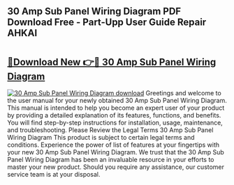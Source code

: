 ## 30 Amp Sub Panel Wiring Diagram PDF Download Free - Part-Upp User Guide Repair AHKAI

# <h2><a href="http://dfnylo0.blite.top/?on=30+Amp+Sub+Panel+Wiring+Diagram">🔗Download New 👉🔴 30 Amp Sub Panel Wiring Diagram</a></h2>

[![30 Amp Sub Panel Wiring Diagram download](https://i.imgur.com/lujVjoI.png)](http://dfnylo0.blite.top/?on=30+Amp+Sub+Panel+Wiring+Diagram)
Greetings and welcome to the user manual for your newly obtained 30 Amp Sub Panel Wiring Diagram. This manual is intended to help you become an expert user of your product by providing a detailed explanation of its features, functions, and benefits. You will find step-by-step instructions for installation, usage, maintenance, and troubleshooting. Please Review the Legal Terms 30 Amp Sub Panel Wiring Diagram This product is subject to certain legal terms and conditions. Experience the power of list of features at your fingertips with your new 30 Amp Sub Panel Wiring Diagram. We trust that the 30 Amp Sub Panel Wiring Diagram has been an invaluable resource in your efforts to master your new product. Should you require any assistance, our customer service team is at your disposal.
